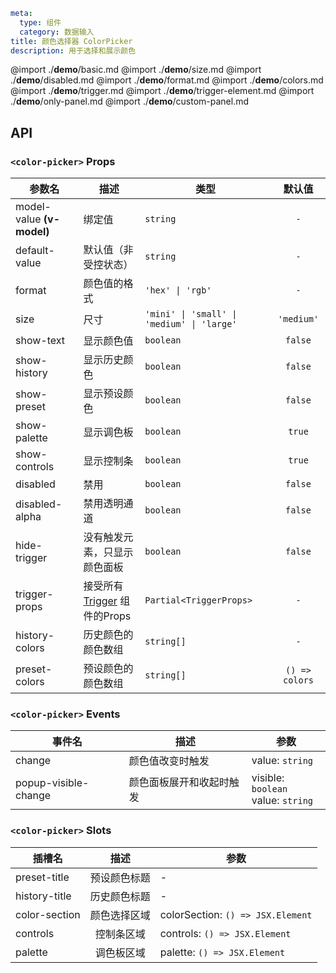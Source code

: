 ```yaml
meta:
  type: 组件
  category: 数据输入
title: 颜色选择器 ColorPicker
description: 用于选择和展示颜色
```

@import ./__demo__/basic.md
@import ./__demo__/size.md
@import ./__demo__/disabled.md
@import ./__demo__/format.md
@import ./__demo__/colors.md
@import ./__demo__/trigger.md
@import ./__demo__/trigger-element.md
@import ./__demo__/only-panel.md
@import ./__demo__/custom-panel.md

## API


### `<color-picker>` Props

|参数名|描述|类型|默认值|
|---|---|---|:---:|
|model-value **(v-model)**|绑定值|`string`|`-`|
|default-value|默认值（非受控状态）|`string`|`-`|
|format|颜色值的格式|`'hex' \| 'rgb'`|`-`|
|size|尺寸|`'mini' \| 'small' \| 'medium' \| 'large'`|`'medium'`|
|show-text|显示颜色值|`boolean`|`false`|
|show-history|显示历史颜色|`boolean`|`false`|
|show-preset|显示预设颜色|`boolean`|`false`|
|show-palette|显示调色板|`boolean`|`true`|
|show-controls|显示控制条|`boolean`|`true`|
|disabled|禁用|`boolean`|`false`|
|disabled-alpha|禁用透明通道|`boolean`|`false`|
|hide-trigger|没有触发元素，只显示颜色面板|`boolean`|`false`|
|trigger-props|接受所有 [Trigger](/vue/component/trigger) 组件的Props|`Partial<TriggerProps>`|`-`|
|history-colors|历史颜色的颜色数组|`string[]`|`-`|
|preset-colors|预设颜色的颜色数组|`string[]`|`() => colors`|
### `<color-picker>` Events

|事件名|描述|参数|
|---|---|---|
|change|颜色值改变时触发|value: `string`|
|popup-visible-change|颜色面板展开和收起时触发|visible: `boolean`<br>value: `string`|
### `<color-picker>` Slots

|插槽名|描述|参数|
|---|:---:|---|
|preset-title|预设颜色标题|-|
|history-title|历史颜色标题|-|
|color-section|颜色选择区域|colorSection: `() => JSX.Element`|
|controls|控制条区域|controls: `() => JSX.Element`|
|palette|调色板区域|palette: `() => JSX.Element`|


